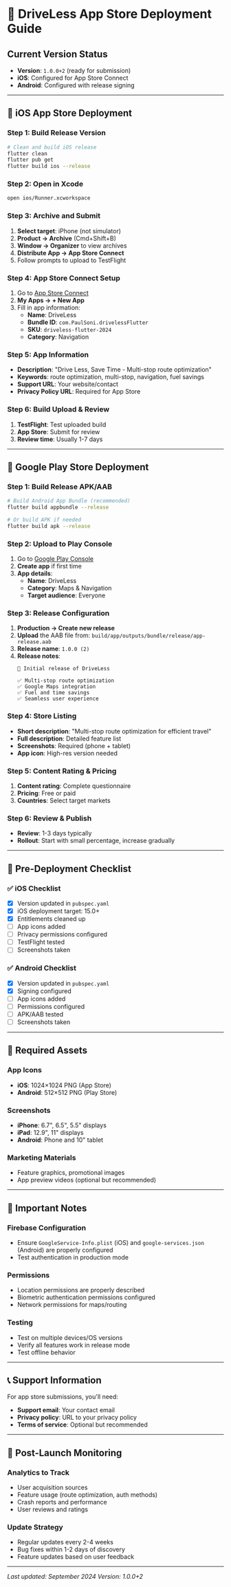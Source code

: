 # 📱 DriveLess App Store Deployment Guide

## Current Version Status
- **Version**: `1.0.0+2` (ready for submission)
- **iOS**: Configured for App Store Connect
- **Android**: Configured with release signing

---

## 🍎 iOS App Store Deployment

### Step 1: Build Release Version
```bash
# Clean and build iOS release
flutter clean
flutter pub get
flutter build ios --release
```

### Step 2: Open in Xcode
```bash
open ios/Runner.xcworkspace
```

### Step 3: Archive and Submit
1. **Select target**: iPhone (not simulator)
2. **Product → Archive** (Cmd+Shift+B)
3. **Window → Organizer** to view archives
4. **Distribute App → App Store Connect**
5. Follow prompts to upload to TestFlight

### Step 4: App Store Connect Setup
1. Go to [App Store Connect](https://appstoreconnect.apple.com)
2. **My Apps → + New App**
3. Fill in app information:
   - **Name**: DriveLess
   - **Bundle ID**: `com.PaulSoni.drivelessFlutter`
   - **SKU**: `driveless-flutter-2024`
   - **Category**: Navigation

### Step 5: App Information
- **Description**: "Drive Less, Save Time - Multi-stop route optimization"
- **Keywords**: route optimization, multi-stop, navigation, fuel savings
- **Support URL**: Your website/contact
- **Privacy Policy URL**: Required for App Store

### Step 6: Build Upload & Review
1. **TestFlight**: Test uploaded build
2. **App Store**: Submit for review
3. **Review time**: Usually 1-7 days

---

## 🤖 Google Play Store Deployment

### Step 1: Build Release APK/AAB
```bash
# Build Android App Bundle (recommended)
flutter build appbundle --release

# Or build APK if needed
flutter build apk --release
```

### Step 2: Upload to Play Console
1. Go to [Google Play Console](https://play.google.com/console)
2. **Create app** if first time
3. **App details**:
   - **Name**: DriveLess
   - **Category**: Maps & Navigation
   - **Target audience**: Everyone

### Step 3: Release Configuration
1. **Production → Create new release**
2. **Upload** the AAB file from: `build/app/outputs/bundle/release/app-release.aab`
3. **Release name**: `1.0.0 (2)`
4. **Release notes**: 
   ```
   🚀 Initial release of DriveLess
   
   ✅ Multi-stop route optimization
   ✅ Google Maps integration  
   ✅ Fuel and time savings
   ✅ Seamless user experience
   ```

### Step 4: Store Listing
- **Short description**: "Multi-stop route optimization for efficient travel"
- **Full description**: Detailed feature list
- **Screenshots**: Required (phone + tablet)
- **App icon**: High-res version needed

### Step 5: Content Rating & Pricing
1. **Content rating**: Complete questionnaire
2. **Pricing**: Free or paid
3. **Countries**: Select target markets

### Step 6: Review & Publish
- **Review**: 1-3 days typically
- **Rollout**: Start with small percentage, increase gradually

---

## 🔧 Pre-Deployment Checklist

### ✅ iOS Checklist
- [x] Version updated in `pubspec.yaml`
- [x] iOS deployment target: 15.0+ 
- [x] Entitlements cleaned up
- [ ] App icons added
- [ ] Privacy permissions configured
- [ ] TestFlight tested
- [ ] Screenshots taken

### ✅ Android Checklist
- [x] Version updated in `pubspec.yaml`
- [x] Signing configured
- [ ] App icons added
- [ ] Permissions configured
- [ ] APK/AAB tested
- [ ] Screenshots taken

---

## 📸 Required Assets

### App Icons
- **iOS**: 1024×1024 PNG (App Store)
- **Android**: 512×512 PNG (Play Store)

### Screenshots
- **iPhone**: 6.7", 6.5", 5.5" displays
- **iPad**: 12.9", 11" displays  
- **Android**: Phone and 10" tablet

### Marketing Materials
- Feature graphics, promotional images
- App preview videos (optional but recommended)

---

## 🚨 Important Notes

### Firebase Configuration
- Ensure `GoogleService-Info.plist` (iOS) and `google-services.json` (Android) are properly configured
- Test authentication in production mode

### Permissions
- Location permissions are properly described
- Biometric authentication permissions configured
- Network permissions for maps/routing

### Testing
- Test on multiple devices/OS versions
- Verify all features work in release mode
- Test offline behavior

---

## 📞 Support Information

For app store submissions, you'll need:
- **Support email**: Your contact email
- **Privacy policy**: URL to your privacy policy
- **Terms of service**: Optional but recommended

---

## 🎯 Post-Launch Monitoring

### Analytics to Track
- User acquisition sources
- Feature usage (route optimization, auth methods)
- Crash reports and performance
- User reviews and ratings

### Update Strategy
- Regular updates every 2-4 weeks
- Bug fixes within 1-2 days of discovery
- Feature updates based on user feedback

---

*Last updated: September 2024*
*Version: 1.0.0+2*